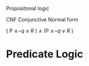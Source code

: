 

Propositonal logic


CNF Conjunctive Normal form

( P $\land \neg q \lor R$  ) $\land$ (P $\land \neg q \lor R$ )


# Predicate Logic 










